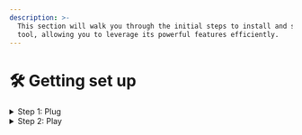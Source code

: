 ```yaml
---
description: >-
  This section will walk you through the initial steps to install and set up the
  tool, allowing you to leverage its powerful features efficiently.
---
```


# 🛠 Getting set up

<details>

<summary>Step 1: Plug</summary>

Installation command&#x20;

npm install -g&#x20;

</details>

<details>

<summary>Step 2: Play </summary>

All the functions are now accessible to you !!

</details>
